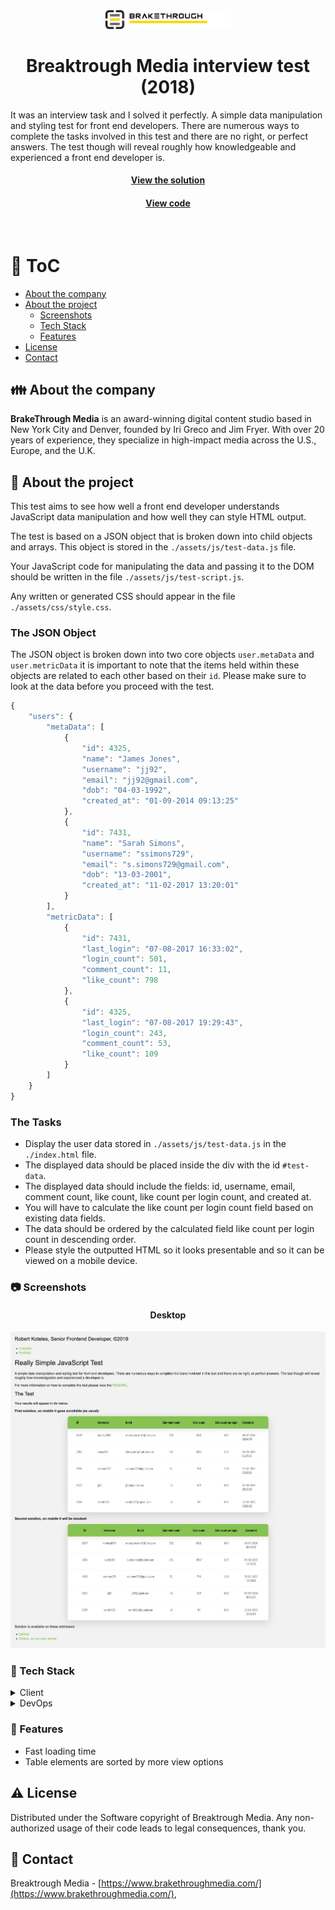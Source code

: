 <div align="center">
  <img src="assets/brakethroughmedia-logo.png" alt="logo" width="200" height="auto" />

  <h1>Breaktrough Media interview test (2018)</h1>
  
<p align="left">
It was an interview task and I solved it perfectly. A simple data manipulation and styling test for front end developers. There are
numerous ways to complete the tasks involved in this test and there are no right, or perfect answers. The test though will reveal roughly how knowledgeable and experienced a front end developer is.
</p>
   
  <h4>
    <a href="#" target="_blank">View the solution</a>
  </h4>
  <h4>
    <a href="https://github.com/kotelesroberto/breathe-test" title="Code"  target="_blank">View code</a>
  </h4>

</div>

<br />

<!-- Table of Contents -->

# :notebook_with_decorative_cover: ToC

- [About the company](#family-about-the-company)
- [About the project](#star2-about-the-project)
  - [Screenshots](#camera-screenshots)
  - [Tech Stack](#space_invader-tech-stack)
  - [Features](#dart-features)
- [License](#warning-license)
- [Contact](#handshake-contact)

<!-- About the company -->

## :family: About the company

<p><strong>BrakeThrough Media</strong> is an award-winning digital content studio based in New York City and Denver, founded by Iri Greco and Jim Fryer. With over 20 years of experience, they specialize in high-impact media across the U.S., Europe, and the U.K. 
</p>

<!-- About the project -->

## :star2: About the project

This test aims to see how well a front end developer understands JavaScript data
manipulation and how well they can style HTML output.

The test is based on a JSON object that is broken down into child objects and
arrays. This object is stored in the `./assets/js/test-data.js` file.

Your JavaScript code for manipulating the data and passing it to the DOM should
be written in the file `./assets/js/test-script.js`.

Any written or generated CSS should appear in the file `./assets/css/style.css`.

### The JSON Object

The JSON object is broken down into two core objects `user.metaData` and `user.metricData`
it is important to note that the items held within these objects are related to
each other based on their `id`. Please make sure to look at the data before you
proceed with the test.

```javascript
{
    "users": {
        "metaData": [
            {
                "id": 4325,
                "name": "James Jones",
                "username": "jj92",
                "email": "jj92@gmail.com",
                "dob": "04-03-1992",
                "created_at": "01-09-2014 09:13:25"
            },
            {
                "id": 7431,
                "name": "Sarah Simons",
                "username": "ssimons729",
                "email": "s.simons729@gmail.com",
                "dob": "13-03-2001",
                "created_at": "11-02-2017 13:20:01"
            }
        ],
        "metricData": [
            {
                "id": 7431,
                "last_login": "07-08-2017 16:33:02",
                "login_count": 501,
                "comment_count": 11,
                "like_count": 798
            },
            {
                "id": 4325,
                "last_login": "07-08-2017 19:29:43",
                "login_count": 243,
                "comment_count": 53,
                "like_count": 109
            }
        ]
    }
}
```

### The Tasks

- Display the user data stored in `./assets/js/test-data.js` in the `./index.html` file.
- The displayed data should be placed inside the div with the id `#test-data`.
- The displayed data should include the fields: id, username, email, comment count, like count, like count per login count, and created at.
- You will have to calculate the like count per login count field based on existing data fields.
- The data should be ordered by the calculated field like count per login count in descending order.
- Please style the outputted HTML so it looks presentable and so it can be viewed on a mobile device.

<!-- Screenshots -->

### :camera: Screenshots

<div align="center"> 
  <h4>Desktop</h4>
  <img src="assets/bm-screenshot.jpg" alt="screenshot" />
</div>

<!-- TechStack -->

### :space_invader: Tech Stack

<details>
  <summary>Client</summary>
  <ul>
    <li><a href="https://developer.mozilla.org/en-US/docs/Web/JavaScript"  target="_blank">JavaScript ES6, Object Oriented</a></li>
    <li><a href="https://developer.mozilla.org/en-US/docs/Web/API/XMLHttpRequest"  target="_blank">XMLHttpRequest</a></li>
    <li><a href="https://www.w3schools.com/html/html5_semantic_elements.asp" target="_blank">Semantic HTML5</a></li>
    <li><a href="https://www.w3schools.com/css/"  target="_blank">CSS3</a></li>
    <li><a href="https://sass-lang.com/"  target="_blank">SASS</a></li>
    <li><a href="https://www.json.org/"  target="_blank">JSON, RESTful API</a></li>

  </ul>
</details>

<details>
<summary>DevOps</summary>
  <ul>
    <li><a href="https://github.com/">GitHub</a></li>
  </ul>
</details>

<!-- Features -->

### :dart: Features

- Fast loading time
- Table elements are sorted by more view options

<!-- License -->

## :warning: License

Distributed under the Software copyright of Breaktrough Media. Any non-authorized usage of their code leads to legal consequences, thank you.

<!-- Contact -->

## :handshake: Contact

Breaktrough Media - [https://www.brakethroughmedia.com/](https://www.brakethroughmedia.com/),
